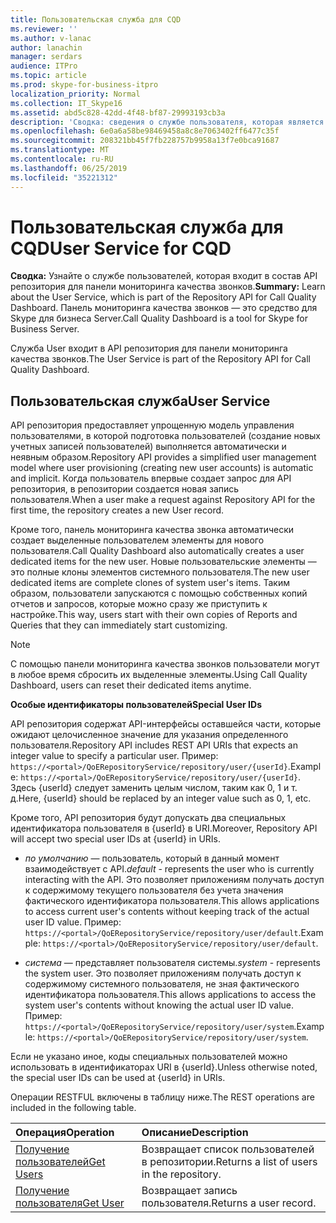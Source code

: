 ```yaml
---
title: Пользовательская служба для CQD
ms.reviewer: ''
ms.author: v-lanac
author: lanachin
manager: serdars
audience: ITPro
ms.topic: article
ms.prod: skype-for-business-itpro
localization_priority: Normal
ms.collection: IT_Skype16
ms.assetid: abd5c828-42dd-4f48-bf87-29993193cb3a
description: 'Сводка: сведения о службе пользователя, которая является частью API репозитория для панели мониторинга качества звонков. Панель мониторинга качества звонков — это средство для Skype для бизнеса Server.'
ms.openlocfilehash: 6e0a6a58be98469458a8c8e7063402ff6477c35f
ms.sourcegitcommit: 208321bb45f7fb228757b9958a13f7e0bca91687
ms.translationtype: MT
ms.contentlocale: ru-RU
ms.lasthandoff: 06/25/2019
ms.locfileid: "35221312"
---
```

# <a name="user-service-for-cqd"></a><span data-ttu-id="38ab4-104">Пользовательская служба для CQD</span><span class="sxs-lookup"><span data-stu-id="38ab4-104">User Service for CQD</span></span>
 
<span data-ttu-id="38ab4-105">**Сводка:** Узнайте о службе пользователей, которая входит в состав API репозитория для панели мониторинга качества звонков.</span><span class="sxs-lookup"><span data-stu-id="38ab4-105">**Summary:** Learn about the User Service, which is part of the Repository API for Call Quality Dashboard.</span></span> <span data-ttu-id="38ab4-106">Панель мониторинга качества звонков — это средство для Skype для бизнеса Server.</span><span class="sxs-lookup"><span data-stu-id="38ab4-106">Call Quality Dashboard is a tool for Skype for Business Server.</span></span>
  
<span data-ttu-id="38ab4-107">Служба User входит в API репозитория для панели мониторинга качества звонков.</span><span class="sxs-lookup"><span data-stu-id="38ab4-107">The User Service is part of the Repository API for Call Quality Dashboard.</span></span>
  
## <a name="user-service"></a><span data-ttu-id="38ab4-108">Пользовательская служба</span><span class="sxs-lookup"><span data-stu-id="38ab4-108">User Service</span></span>

<span data-ttu-id="38ab4-109">API репозитория предоставляет упрощенную модель управления пользователями, в которой подготовка пользователей (создание новых учетных записей пользователей) выполняется автоматически и неявным образом.</span><span class="sxs-lookup"><span data-stu-id="38ab4-109">Repository API provides a simplified user management model where user provisioning (creating new user accounts) is automatic and implicit.</span></span> <span data-ttu-id="38ab4-110">Когда пользователь впервые создает запрос для API репозитория, в репозитории создается новая запись пользователя.</span><span class="sxs-lookup"><span data-stu-id="38ab4-110">When a user make a request against Repository API for the first time, the repository creates a new User record.</span></span> 
  
<span data-ttu-id="38ab4-111">Кроме того, панель мониторинга качества звонка автоматически создает выделенные пользователем элементы для нового пользователя.</span><span class="sxs-lookup"><span data-stu-id="38ab4-111">Call Quality Dashboard also automatically creates a user dedicated items for the new user.</span></span> <span data-ttu-id="38ab4-112">Новые пользовательские элементы — это полные клоны элементов системного пользователя.</span><span class="sxs-lookup"><span data-stu-id="38ab4-112">The new user dedicated items are complete clones of system user's items.</span></span> <span data-ttu-id="38ab4-113">Таким образом, пользователи запускаются с помощью собственных копий отчетов и запросов, которые можно сразу же приступить к настройке.</span><span class="sxs-lookup"><span data-stu-id="38ab4-113">This way, users start with their own copies of Reports and Queries that they can immediately start customizing.</span></span> 
  
> [!NOTE]
> <span data-ttu-id="38ab4-114">С помощью панели мониторинга качества звонков пользователи могут в любое время сбросить их выделенные элементы.</span><span class="sxs-lookup"><span data-stu-id="38ab4-114">Using Call Quality Dashboard, users can reset their dedicated items anytime.</span></span> 
  
 <span data-ttu-id="38ab4-115">**Особые идентификаторы пользователей**</span><span class="sxs-lookup"><span data-stu-id="38ab4-115">**Special User IDs**</span></span>
  
<span data-ttu-id="38ab4-116">API репозитория содержат API-интерфейсы оставшейся части, которые ожидают целочисленное значение для указания определенного пользователя.</span><span class="sxs-lookup"><span data-stu-id="38ab4-116">Repository API includes REST API URIs that expects an integer value to specify a particular user.</span></span> <span data-ttu-id="38ab4-117">Пример: `https://<portal>/QoERepositoryService/repository/user/{userId}`.</span><span class="sxs-lookup"><span data-stu-id="38ab4-117">Example:  `https://<portal>/QoERepositoryService/repository/user/{userId}`.</span></span> <span data-ttu-id="38ab4-118">Здесь {userId} следует заменить целым числом, таким как 0, 1 и т. д.</span><span class="sxs-lookup"><span data-stu-id="38ab4-118">Here, {userId} should be replaced by an integer value such as 0, 1, etc.</span></span>
  
<span data-ttu-id="38ab4-119">Кроме того, API репозитория будут допускать два специальных идентификатора пользователя в {userId} в URI.</span><span class="sxs-lookup"><span data-stu-id="38ab4-119">Moreover, Repository API will accept two special user IDs at {userId} in URIs.</span></span>
  
-  <span data-ttu-id="38ab4-120">*по умолчанию* — пользователь, который в данный момент взаимодействует с API.</span><span class="sxs-lookup"><span data-stu-id="38ab4-120">*default*  - represents the user who is currently interacting with the API.</span></span> <span data-ttu-id="38ab4-121">Это позволяет приложениям получать доступ к содержимому текущего пользователя без учета значения фактического идентификатора пользователя.</span><span class="sxs-lookup"><span data-stu-id="38ab4-121">This allows applications to access current user's contents without keeping track of the actual user ID value.</span></span> <span data-ttu-id="38ab4-122">Пример: `https://<portal>/QoERepositoryService/repository/user/default`.</span><span class="sxs-lookup"><span data-stu-id="38ab4-122">Example: `https://<portal>/QoERepositoryService/repository/user/default`.</span></span>
    
-  <span data-ttu-id="38ab4-123">*система* — представляет пользователя системы.</span><span class="sxs-lookup"><span data-stu-id="38ab4-123">*system*  - represents the system user.</span></span> <span data-ttu-id="38ab4-124">Это позволяет приложениям получать доступ к содержимому системного пользователя, не зная фактического идентификатора пользователя.</span><span class="sxs-lookup"><span data-stu-id="38ab4-124">This allows applications to access the system user's contents without knowing the actual user ID value.</span></span> <span data-ttu-id="38ab4-125">Пример: `https://<portal>/QoERepositoryService/repository/user/system`.</span><span class="sxs-lookup"><span data-stu-id="38ab4-125">Example: `https://<portal>/QoERepositoryService/repository/user/system`.</span></span>
    
<span data-ttu-id="38ab4-126">Если не указано иное, коды специальных пользователей можно использовать в идентификаторах URI в {userId}.</span><span class="sxs-lookup"><span data-stu-id="38ab4-126">Unless otherwise noted, the special user IDs can be used at {userId} in URIs.</span></span> 
  
<span data-ttu-id="38ab4-127">Операции RESTFUL включены в таблицу ниже.</span><span class="sxs-lookup"><span data-stu-id="38ab4-127">The REST operations are included in the following table.</span></span>
  
|<span data-ttu-id="38ab4-128">**Операция**</span><span class="sxs-lookup"><span data-stu-id="38ab4-128">**Operation**</span></span>|<span data-ttu-id="38ab4-129">**Описание**</span><span class="sxs-lookup"><span data-stu-id="38ab4-129">**Description**</span></span>|
|:-----|:-----|
|[<span data-ttu-id="38ab4-130">Получение пользователей</span><span class="sxs-lookup"><span data-stu-id="38ab4-130">Get Users</span></span>](get-users.md) <br/> |<span data-ttu-id="38ab4-131">Возвращает список пользователей в репозитории.</span><span class="sxs-lookup"><span data-stu-id="38ab4-131">Returns a list of users in the repository.</span></span>  <br/> |
|[<span data-ttu-id="38ab4-132">Получение пользователя</span><span class="sxs-lookup"><span data-stu-id="38ab4-132">Get User</span></span>](get-user.md) <br/> |<span data-ttu-id="38ab4-133">Возвращает запись пользователя.</span><span class="sxs-lookup"><span data-stu-id="38ab4-133">Returns a user record.</span></span>  <br/> |
   

